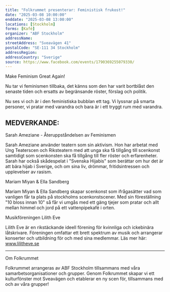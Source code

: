 ```yaml
---
title: "Folkrummet presenterar: Feministisk frukost!"
date: "2025-03-08 10:00:00"
enddate: "2025-03-08 13:00:00"
locations: [Stockholm]
forms: [Kafé]
organizer: "ABF Stockholm"
addressName: 
streetAddress: "Sveavägen 41"
postalCode: "SE-111 34 Stockholm"
addressRegion:
addressCountry: "Sverige"
source: https://www.facebook.com/events/1790369255079330/
---
```

Make Feminism Great Again!

Nu tar vi feminismen tillbaka, det känns som den har varit bortblåst den senaste tiden och ersatts av begränsande röster, förslag och politik.

Nu ses vi och är i den feministiska bubblan ett tag. Vi lyssnar på smarta personer, vi pratar med varandra och bara är i ett tryggt rum med varandra.

## MEDVERKANDE:

Sarah Ameziane - Återuppståndelsen av Feminismen

Sarah Ameziane använder teatern som sin aktivism. Hon har arbetat med Ung Teaterscen och Riksteatern med att unga ska få tillgång till scenkonst samtidigt som scenkonsten ska få tillgång till fler röster och erfarenheter. Sarah har också skådespelat i "Svenska Hijabis" som berättar om hur det är att bära hijab i Sverige, och om sina liv, drömmar, fritidsintressen och upplevelser av rasism.

Mariam Miyan & Ella Sandberg

Mariam Miyan & Ella Sandberg skapar scenkonst som ifrågasätter vad som vanligen får ta plats på stockholms scenkonstscener. Med sin föreställning "10 bloss innan 10" så får vi umgås med ett gäng tjejer som pratar och allt mellan himmel och jord på ett vattenpipekafé i orten. 

Musikföreningen Lilith Eve

Lilith Eve är en rikstäckande ideell förening för kvinnliga och ickebinära låtskrivare. Föreningen omfattar ett brett spektrum av musik och arrangerar konserter och utbildning för och med sina medlemmar.
Läs mer här: www.lilitheve.se

**************

Om Folkrummet

Folkrummet arrangeras av ABF Stockholm tillsammans med våra samarbetsorganisationer och grupper. Genom Folkrummet skapar vi ett kulturfönster mot Sveavägen och etablerar en ny scen för, tillsammans med och av våra grupper!